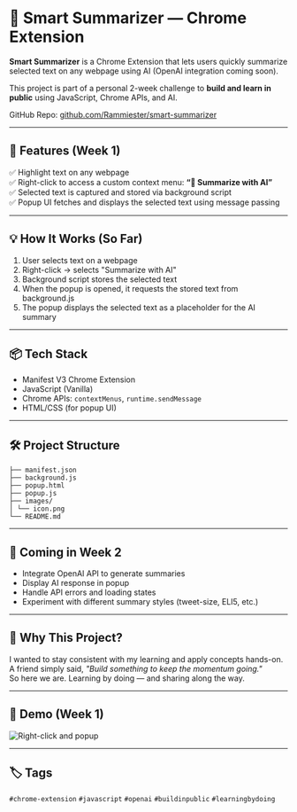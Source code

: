 # 🧠 Smart Summarizer — Chrome Extension

**Smart Summarizer** is a Chrome Extension that lets users quickly summarize selected text on any webpage using AI (OpenAI integration coming soon).

This project is part of a personal 2-week challenge to **build and learn in public** using JavaScript, Chrome APIs, and AI.

GitHub Repo: [github.com/Rammiester/smart-summarizer](https://github.com/Rammiester/smart-summarizer)

---

## 📌 Features (Week 1)

✅ Highlight text on any webpage  
✅ Right-click to access a custom context menu: **“🧠 Summarize with AI”**  
✅ Selected text is captured and stored via background script  
✅ Popup UI fetches and displays the selected text using message passing

---

## 💡 How It Works (So Far)

1. User selects text on a webpage  
2. Right-click → selects "Summarize with AI"  
3. Background script stores the selected text  
4. When the popup is opened, it requests the stored text from background.js  
5. The popup displays the selected text as a placeholder for the AI summary

---

## 📦 Tech Stack

- Manifest V3 Chrome Extension  
- JavaScript (Vanilla)  
- Chrome APIs: `contextMenus`, `runtime.sendMessage`  
- HTML/CSS (for popup UI)

---

## 🛠️ Project Structure
```└── smart-summarizer/
├── manifest.json
├── background.js
├── popup.html
├── popup.js
├── images/
│ └── icon.png
└── README.md
```

---

## 🚧 Coming in Week 2

- Integrate OpenAI API to generate summaries  
- Display AI response in popup  
- Handle API errors and loading states  
- Experiment with different summary styles (tweet-size, ELI5, etc.)

---

## 🙌 Why This Project?

I wanted to stay consistent with my learning and apply concepts hands-on.  
A friend simply said, *"Build something to keep the momentum going."*  
So here we are. Learning by doing — and sharing along the way.

---

## 📸 Demo (Week 1)
![Right-click and popup](https://github.com/user-attachments/assets/9bd1750e-f512-482e-9efc-45badfc52df6)

---

## 🏷️ Tags

`#chrome-extension` `#javascript` `#openai` `#buildinpublic` `#learningbydoing`

